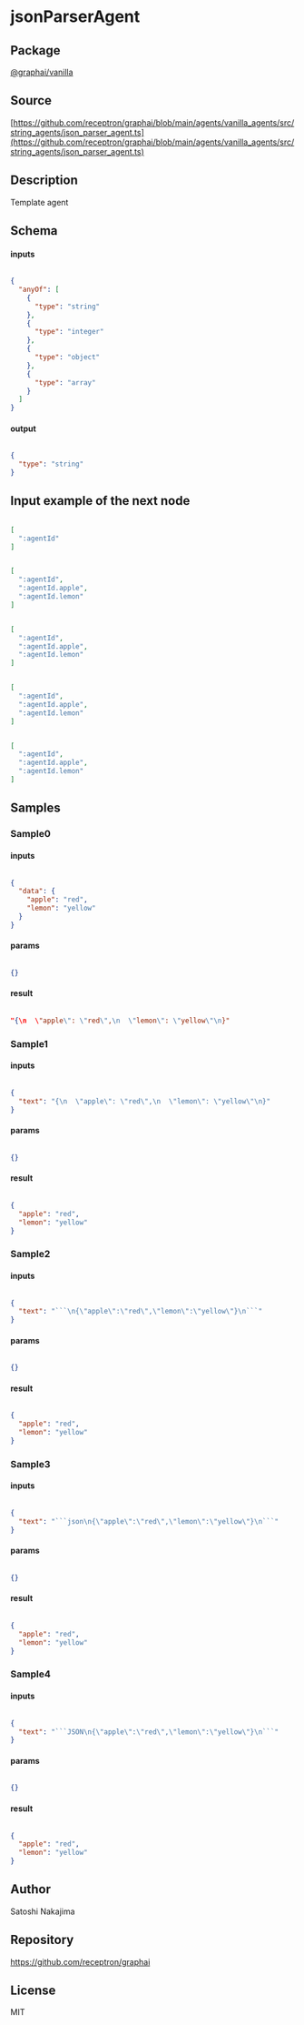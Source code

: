 # jsonParserAgent

## Package
[@graphai/vanilla](https://www.npmjs.com/package/@graphai/vanilla)
## Source
[https://github.com/receptron/graphai/blob/main/agents/vanilla_agents/src/string_agents/json_parser_agent.ts](https://github.com/receptron/graphai/blob/main/agents/vanilla_agents/src/string_agents/json_parser_agent.ts)

## Description

Template agent

## Schema

#### inputs

```json

{
  "anyOf": [
    {
      "type": "string"
    },
    {
      "type": "integer"
    },
    {
      "type": "object"
    },
    {
      "type": "array"
    }
  ]
}

```

#### output

```json

{
  "type": "string"
}

```

## Input example of the next node

```json

[
  ":agentId"
]

```
```json

[
  ":agentId",
  ":agentId.apple",
  ":agentId.lemon"
]

```
```json

[
  ":agentId",
  ":agentId.apple",
  ":agentId.lemon"
]

```
```json

[
  ":agentId",
  ":agentId.apple",
  ":agentId.lemon"
]

```
```json

[
  ":agentId",
  ":agentId.apple",
  ":agentId.lemon"
]

```

## Samples

### Sample0

#### inputs

```json

{
  "data": {
    "apple": "red",
    "lemon": "yellow"
  }
}

```

#### params

```json

{}

```

#### result

```json

"{\n  \"apple\": \"red\",\n  \"lemon\": \"yellow\"\n}"

```
### Sample1

#### inputs

```json

{
  "text": "{\n  \"apple\": \"red\",\n  \"lemon\": \"yellow\"\n}"
}

```

#### params

```json

{}

```

#### result

```json

{
  "apple": "red",
  "lemon": "yellow"
}

```
### Sample2

#### inputs

```json

{
  "text": "```\n{\"apple\":\"red\",\"lemon\":\"yellow\"}\n```"
}

```

#### params

```json

{}

```

#### result

```json

{
  "apple": "red",
  "lemon": "yellow"
}

```
### Sample3

#### inputs

```json

{
  "text": "```json\n{\"apple\":\"red\",\"lemon\":\"yellow\"}\n```"
}

```

#### params

```json

{}

```

#### result

```json

{
  "apple": "red",
  "lemon": "yellow"
}

```
### Sample4

#### inputs

```json

{
  "text": "```JSON\n{\"apple\":\"red\",\"lemon\":\"yellow\"}\n```"
}

```

#### params

```json

{}

```

#### result

```json

{
  "apple": "red",
  "lemon": "yellow"
}

```

## Author

Satoshi Nakajima

## Repository

https://github.com/receptron/graphai

## License

MIT

